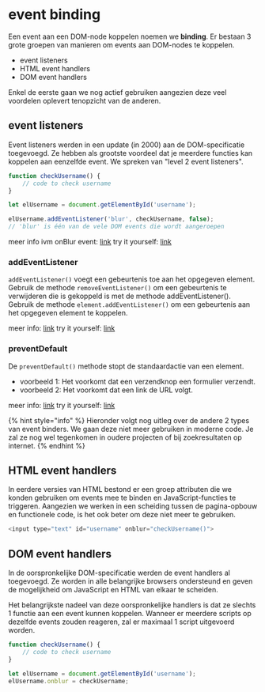 # event binding

Een event aan een DOM-node koppelen noemen we **binding**. Er bestaan 3 grote groepen van manieren om events aan DOM-nodes te koppelen.

* event listeners
* HTML event handlers
* DOM event handlers

Enkel de eerste gaan we nog actief gebruiken aangezien deze veel voordelen oplevert tenopzicht van de anderen.

## event listeners

Event listeners werden in een update (in 2000) aan de DOM-specificatie toegevoegd. Ze hebben als grootste voordeel dat je meerdere functies kan koppelen aan eenzelfde event. We spreken van "level 2 event listeners".

```js
function checkUsername() {
    // code to check username
}

let elUsername = document.getElementById('username');

elUsername.addEventListener('blur', checkUsername, false);
// 'blur' is één van de vele DOM events die wordt aangeroepen
```

meer info ivm onBlur event: [link](https://www.w3schools.com/jsref/event_onblur.asp) try it yourself: [link](https://www.w3schools.com/jsref/tryit.asp?filename=tryjsref_onblur_addeventlistener)

### addEventListener

`addEventListener()` voegt een gebeurtenis toe aan het opgegeven element. Gebruik de methode `removeEventListener()` om een ​​gebeurtenis te verwijderen die is gekoppeld is met de methode addEventListener(). Gebruik de methode `element.addEventListener()` om een ​​gebeurtenis aan het opgegeven element te koppelen.

meer info: [link](https://www.w3schools.com/jsref/met_element_addeventlistener.asp) try it yourself: [link](https://www.w3schools.com/jsref/tryit.asp?filename=tryjsref_element_addeventlistener)

### preventDefault

De `preventDefault()` methode stopt de standaardactie van een element.

* voorbeeld 1: Het voorkomt dat een verzendknop een formulier verzendt.
* voorbeeld 2: Het voorkomt dat een link de URL volgt.

meer info: [link](https://www.w3schools.com/jsref/event_defaultprevented.asp) try it yourself: [link](https://www.w3schools.com/jsref/tryit.asp?filename=tryjsref_event_defaultprevented)

{% hint style="info" %}
Hieronder volgt nog uitleg over de andere 2 types van event binders. We gaan deze niet meer gebruiken in moderne code. Je zal ze nog wel tegenkomen in oudere projecten of bij zoekresultaten op internet.
{% endhint %}

## HTML event handlers

In eerdere versies van HTML bestond er een groep attributen die we konden gebruiken om events mee te binden en JavaScript-functies te triggeren. Aangezien we werken in een scheiding tussen de pagina-opbouw en functionele code, is het ook beter om deze niet meer te gebruiken.

```js
<input type="text" id="username" onblur="checkUsername()">
```

## DOM event handlers

In de oorspronkelijke DOM-specificatie werden de event handlers al toegevoegd. Ze worden in alle belangrijke browsers ondersteund en geven de mogelijkheid om JavaScript en HTML van elkaar te scheiden.

Het belangrijkste nadeel van deze oorspronkelijke handlers is dat ze slechts 1 functie aan een event kunnen koppelen. Wanneer er meerdere scripts op dezelfde events zouden reageren, zal er maximaal 1 script uitgevoerd worden.

```js
function checkUsername() {
    // code to check username
}

let elUsername = document.getElementById('username');
elUsername.onblur = checkUsername;
```
